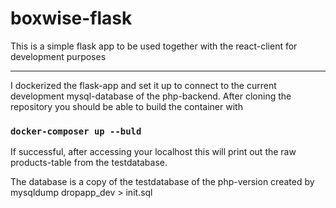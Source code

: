 # boxwise-flask
This is a simple flask app to be used together with the react-client for development purposes

------

I dockerized the flask-app and set it up to connect to the current development mysql-database of the php-backend.
After cloning the repository you should be able to build the container with 

### `docker-composer up --buld`

If successful, after accessing your localhost this will print out the raw products-table from the testdatabase.

The database is a copy of the testdatabase of the php-version created by mysqldump dropapp_dev > init.sql

